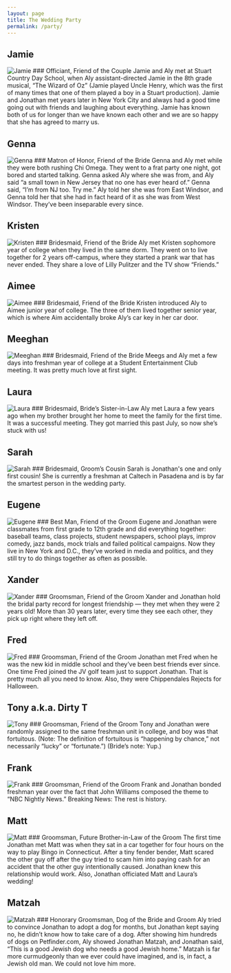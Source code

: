 ```yaml
---
layout: page
title: The Wedding Party
permalink: /party/
---
```


## Jamie
<img src="/images/jamie.png" alt="Jamie" class="img-responsive img-thumbnail content-img-small center-block" />
### Officiant, Friend of the Couple
Jamie and Aly met at Stuart Country Day School, when Aly assistant-directed Jamie in the 8th grade musical, “The Wizard of Oz” (Jamie played Uncle Henry, which was the first of many times that one of them played a boy in a Stuart production). Jamie and Jonathan met years later in New York City and always had a good time going out with friends and laughing about everything. Jamie has known both of us for longer than we have known each other and we are so happy that she has agreed to marry us.

## Genna
<img src="/images/genna.png" alt="Genna" class="img-responsive img-thumbnail content-img-small center-block" />
### Matron of Honor, Friend of the Bride
Genna and Aly met while they were both rushing Chi Omega. They went to a frat party one night, got bored and started talking. Genna asked Aly where she was from, and Aly said “a small town in New Jersey that no one has ever heard of.” Genna said, “I’m from NJ too. Try me.” Aly told her she was from East Windsor, and Genna told her that she had in fact heard of it as she was from West Windsor. They’ve been inseparable every since.

## Kristen
<img src="/images/kristen.png" alt="Kristen" class="img-responsive img-thumbnail content-img-small center-block" />
### Bridesmaid, Friend of the Bride
Aly met Kristen sophomore year of college when they lived in the same dorm. They went on to live together for 2 years off-campus, where they started a prank war that has never ended. They share a love of Lilly Pulitzer and the TV show “Friends.”

## Aimee
<img src="/images/aimee.png" alt="Aimee" class="img-responsive img-thumbnail content-img-small center-block" />
### Bridesmaid, Friend of the Bride
Kristen introduced Aly to Aimee junior year of college. The three of them lived together senior year, which is where Aim accidentally broke Aly’s car key in her car door.

## Meeghan
<img src="/images/meeghan.png" alt="Meeghan" class="img-responsive img-thumbnail content-img-small center-block" />
### Bridesmaid, Friend of the Bride
Meegs and Aly met a few days into freshman year of college at a Student Entertainment Club meeting. It was pretty much love at first sight.

## Laura
<img src="/images/laura.png" alt="Laura" class="img-responsive img-thumbnail content-img-small center-block" />
### Bridesmaid, Bride’s Sister-in-Law
Aly met Laura a few years ago when my brother brought her home to meet the family for the first time. It was a successful meeting. They got married this past July, so now she’s stuck with us!

## Sarah
<img src="/images/sarah.png" alt="Sarah" class="img-responsive img-thumbnail content-img-small center-block" />
### Bridesmaid, Groom’s Cousin
Sarah is Jonathan's one and only first cousin! She is currently a freshman at Caltech in Pasadena and is by far the smartest person in the wedding party.

## Eugene
<img src="/images/eugene.jpg" alt="Eugene" class="img-responsive img-thumbnail content-img-small center-block" />
### Best Man, Friend of the Groom
Eugene and Jonathan were classmates from first grade to 12th grade and did everything together: baseball teams, class projects, student newspapers, school plays, improv comedy, jazz bands, mock trials and failed political campaigns. Now they live in New York and D.C., they’ve worked in media and politics, and they still try to do things together as often as possible.

## Xander
<img src="/images/xander.png" alt="Xander" class="img-responsive img-thumbnail content-img-small center-block" />
### Groomsman, Friend of the Groom
Xander and Jonathan hold the bridal party record for longest friendship — they met when they were 2 years old! More than 30 years later, every time they see each other, they pick up right where they left off.

## Fred
<img src="/images/fred.jpg" alt="Fred" class="img-responsive img-thumbnail content-img-small center-block" />
### Groomsman, Friend of the Groom
Jonathan met Fred when he was the new kid in middle school and they’ve been best friends ever since. One time Fred joined the JV golf team just to support Jonathan. That is pretty much all you need to know. Also, they were Chippendales Rejects for Halloween.

## Tony a.k.a. Dirty T
<img src="/images/tony.jpg" alt="Tony" class="img-responsive img-thumbnail content-img-small center-block" />
### Groomsman, Friend of the Groom
Tony and Jonathan were randomly assigned to the same freshman unit in college, and boy was that fortuitous. (Note: The definition of fortuitous is “happening by chance,” not necessarily “lucky” or “fortunate.”) (Bride’s note: Yup.)

## Frank
<img src="/images/frank.jpg" alt="Frank" class="img-responsive img-thumbnail content-img-small center-block" />
### Groomsman, Friend of the Groom
Frank and Jonathan bonded freshman year over the fact that John Williams composed the theme to “NBC Nightly News.” Breaking News: The rest is history.

## Matt
<img src="/images/matt.png" alt="Matt" class="img-responsive img-thumbnail content-img-small center-block" />
### Groomsman, Future Brother-in-Law of the Groom
The first time Jonathan met Matt was when they sat in a car together for four hours on the way to play Bingo in Connecticut. After a tiny fender bender, Matt scared the other guy off after the guy tried to scam him into paying cash for an accident that the other guy intentionally caused. Jonathan knew this relationship would work. Also, Jonathan officiated Matt and Laura’s wedding!

## Matzah
<img src="/images/matzah.png" alt="Matzah" class="img-responsive img-thumbnail content-img-small center-block" />
### Honorary Groomsman, Dog of the Bride and Groom
Aly tried to convince Jonathan to adopt a dog for months, but Jonathan kept saying no, he didn’t know how to take care of a dog. After showing him hundreds of dogs on Petfinder.com, Aly showed Jonathan Matzah, and Jonathan said, “This is a good Jewish dog who needs a good Jewish home.” Matzah is far more curmudgeonly than we ever could have imagined, and is, in fact, a Jewish old man. We could not love him more.

